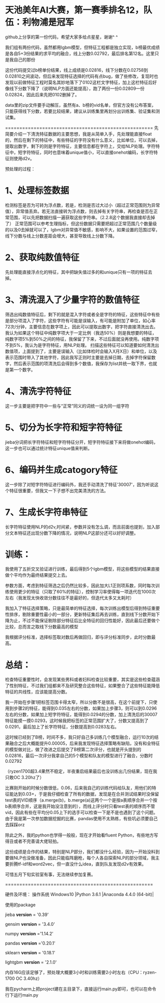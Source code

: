 # 天池美年AI大赛，第一赛季排名12，队伍：利物浦是冠军

github上分享的第一份代码，希望大家多给点星星，谢谢^ ^

我们组有两份代码，虽然都用lgbm模型，但特征工程都是独立实现，b榜最优成绩是各自5+3份结果的求平均的融合，线上分数0.02792，最后排名第12名。这里只是我自己的那份

这份代码提交过b榜单份结果，线上成绩是0.02816，线下分数在0.02758到0.02810之间波动，但后来发现特征选择的代码有点bug，做了些修改，复现时也发现以前做特征工程时莫名其妙地落下了0102这栏文字特征，加上这栏特征后好像线下分数下降了（说明NLP方面还能提高），跑了两份一份0.02809一份0.02824，因此后来先把0102删掉了。

data里的zip文件要手动解压，虽然有a、b榜的vid名单，但官方没有公布答案，只能获得线下分数，若要比较结果，建议从训练集里再划分出训练集、验证集和测试集。

====================================================
先简要介绍一下清洗特征数据的主要思想，我是从简单入手，先处理能直接float的，然后在剩下的特征中，有些特征的字符没有什么意义，比如单位，可以去掉，提取出数字，剩下的则是字符特征，主要信息都在字符上，交给NLP处理。字符特征中，短字符特征，同时也意味着unique值小，可以直接onehot编码，长字符特征则使用d2v。

预处理的过程：

# 1、处理标签数据
检测标签是否为可转为浮点数，若是，检测是否过大过小（超过正常范围则为异常值），异常值丢弃。若无法直接转为浮点数，则去掉有关字符串，再检查是否在正常范围，可以先把数据扫描一遍获取这些字符串。（2.2.8这个数据我直接却去掉了）
正常范围可以参考生理指标，但这份数据只需要把超过正常范围几个数量级的以及0去掉就可以了，lgbm对异常值不敏感，影响不大，如果设置的范围过窄，线下分数与线上分数差距会增大，甚至导致线上分数下降。

# 2、获取纯数值特征

先处理能直接浮点化的特征，其中把缺失值过多的和unique只有一项的特征去掉。

# 3、清洗混入了少量字符的数值特征

筛选出纯数值特征后，剩下的就是混入字符或者全是字符的特征，这些特征中有些是部分项混入了字符，这些字符有可能是误输入，有可能是附加了单位，如心率72次/分钟，主要信息在数字项上，因此可以提取出数字，把字符直接清洗出去。
我认为如果这个特征中纯数字项大于一定比例（我选50%）则是我想要的特征，纯数字项5%到50%之间的特征，我保留了下来，不过后面就没再使用。纯数字项不到5%，我认为是字符特征，用NLP处理。
扫描这些特征可以知道要如何清洗出数值项，上面提到了，主要是误输入（比如体检时会输入X月X日）和单位，以及表示范围时带入了其他字符，因此我写正则时主要是去掉日期，去掉字符保留数字，然后表示范围的项清洗后会得到多个数值，我保存为list并统一取下界，也就是第一个数字。

# 4、清洗字符特征

这一步主要是把字符中一些与“正常”同义的词统一设为同一组字符

# 5、切分为长字符和短字符特征

jieba分词把长字符特征和短字符特征分开，短字符特征接下来将做onehot编码，这一步也可以通过统计特征unique值来判断。

# 6、编码并生成catogory特征

这一步除了对短字符特征进行编码外，我还手动清洗了特征'30007'，因为听说这个特征很重要，但我又一下子想不出完美清洗的方法。

# 7、生成长字符串特征

长字符特征使用NLP的d2v,时间紧，参数并没有怎么调，而且前面也提到，加入部分文本特征还出现分数下降的情况，说明NLP这部分还可以好好调整。

# 训练：

我使用了五折交叉验证进行训练，最后得到5个lgbm模型，将这些模型的结果直接做个平均作为最终结果提交上去。

参数方面，考虑到特征筛选之后仍然比较多，因此加大L1正则项系数，同时每次训练使用更少的特征（只取了60%的特征），控制学习率使得每一项迭代在1000次左右（我发现太快收敛分数往往不是最好的，但迭代太多又太耗时）

我加入了特征选择策略，只是最简单的特征选择，每次训练出模型后得到特征重要性排序，剔除重要性最小的一部分，更新特征集后再去训练，直到线下分数开始下降为止，不过不能保证剔除部分特征后比全特征的回归性能好，因此最后还要做个比较，总而言之取线下分数最高的模型

我根据评分标准，选择标签取对数后再做回归，即与评分标准同步，此时分数最高。



# 总结：

检查特征重要性时，会发现某些男科或者妇科检查比较重要，其实是这些检查蕴涵了性别特征，不过我们组都来不及研究整合这些特征，如果整合了这些特征能降低特征的共线性，应该能提高分数。

我一开始在步骤1把标签范围卡得太窄，所以分数不是很高，在这个前提下，只使用到步骤2的特征，能得到0.035左右的分数，如果加上步骤3，则可以到0.0296左右的分数，如果加上短字符特征，能得到0.0294的分数，加上清洗后的30007特征能摸一摸0.0293，这时候我把标签的正常范围扩大了，分数又提高到了0.0291，最后加上了长字符特征，分数提高到0.0283左右。

这时候已经到了B榜，时间不多，我只好自己多训练几个模型融合，运行10次的结果融合之后大概能提升0.00005，后来我发现特征选择策略有缺陷，没有和全特征的模型做对比，做了改进之后提交了B榜第二次评分，也就是开头提到的0.02816，最后一次评分我拿自己的5个模型和队友的模型进行了融合，分数时0.02792

（ryzen1700超3.4果然不稳定，半夜重启结果最后也没训练出几份结果，现在我只敢OC 3.20hz了）

比赛刚开始的时候分数很低，0.06，后来我自己的训练代码给队友，用他们的特征能达到0.03+，于是我仔细检查了所有的数据，发现是在合并测试结果时没保留test表的VID顺序（a.merge(b)，b.merge(a)这两个一个是按a表顺序合并一个按b表顺序合并，这是我开始没注意到的），而线上评分时只看test表的顺序而不管vid，因此有些在平均分0.05上下的选手可以检查一下是不是也遇到了这个问题。由于我是第一次参加数据挖掘的比赛，pandas使用不太熟练，有些坑必须要自己去踩踩orz

除此之外，我的python也学得一般般，现在才开始看fluent Python，有些地方写得丑或者不完善请大佬轻拍。

这份成绩是合作的结果，特别是NLP部分，我们都没什么经验，因为一开始没料到要做NLP也没做准备，因此只能临阵磨枪，每个人各自探索NLP的部分领域，我主要折腾tf-idf和word2vec，但一直没什么idea，直到队友发现d2v有效果。

可惜五月下旬实验室有事，无法继续参加复赛。

====================================================

硬件及环境：
操作系统 Windows10 |Python 3.6.1 |Anaconda 4.4.0 (64-bit)|

使用的package

jieba  __version__ = '0.39'

gensim __version__ = '3.4.0'

numpy __version__ ='1.14.2'

pandas __version__ ='0.20.1'

sklearn __version__ = '0.18.1'

lightgbm __version__ = '2.1.0'

内存16G应该足够了，预处理大概要3小时和训练需要2小时左右（CPU：ryzen-1700 OC 3.40hz）

我在pycharm上把project建在主目录下，直接运行main.py即可，也可以在命令行下运行main.py
